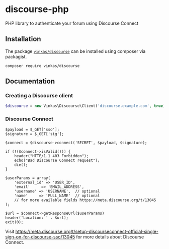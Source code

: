 # discourse-php

PHP library to authenticate your forum using Discourse Connect

## Installation

The package [`vinkas/discourse`](https://packagist.org/packages/vinkas/discourse) can be installed using composer via packagist.

```
composer require vinkas/discourse
```

## Documentation

### Creating a Discourse client

```php
$discourse = new Vinkas\Discourse\Client('discourse.example.com', true);  // set true if ssl enabled
```

### Discourse Connect

```
$payload = $_GET['sso'];
$signature = $_GET['sig'];

$connect = $discourse->connect('SECRET', $payload, $signature);

if (!($connect->isValid())) {
    header("HTTP/1.1 403 Forbidden");
    echo("Bad Discourse Connect request");
    die();
}

$userParams = array(
    'external_id' => 'USER_ID',
    'email'     => 'EMAIL_ADDRESS',
    'username' => 'USERNAME',  // optional
    'name'     => 'FULL_NAME'  // optional
    // for more available fields https://meta.discourse.org/t/13045
);

$url = $connect->getResponseUrl($userParams)
header('Location: ' . $url);
exit(0);
```

Visit https://meta.discourse.org/t/setup-discourseconnect-official-single-sign-on-for-discourse-sso/13045 for more details about Discourse Connect.
